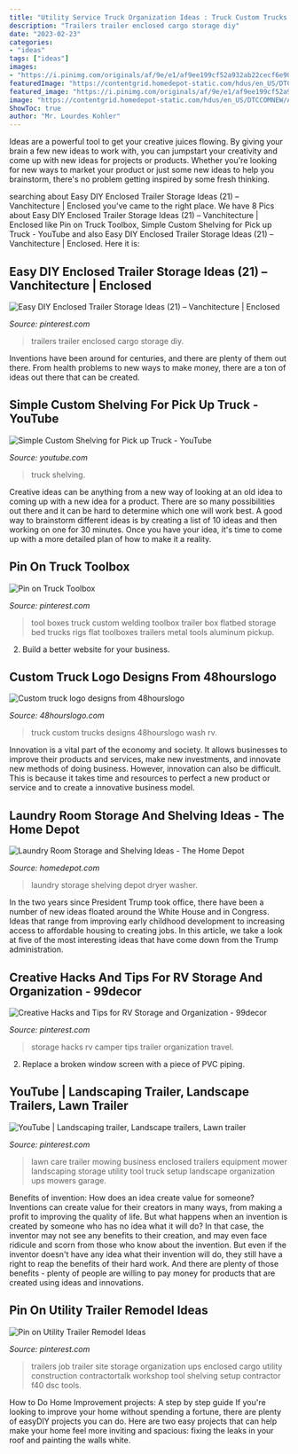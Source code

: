 ```yaml
---
title: "Utility Service Truck Organization Ideas : Truck Custom Trucks Designs 48hourslogo Wash Rv"
description: "Trailers trailer enclosed cargo storage diy"
date: "2023-02-23"
categories:
- "ideas"
tags: ["ideas"]
images:
- "https://i.pinimg.com/originals/af/9e/e1/af9ee199cf52a932ab22cecf6e907ca7.jpg"
featuredImage: "https://contentgrid.homedepot-static.com/hdus/en_US/DTCCOMNEW/Articles/laundry-storage-ideas-hero.jpg"
featured_image: "https://i.pinimg.com/originals/af/9e/e1/af9ee199cf52a932ab22cecf6e907ca7.jpg"
image: "https://contentgrid.homedepot-static.com/hdus/en_US/DTCCOMNEW/Articles/laundry-storage-ideas-hero.jpg"
ShowToc: true
author: "Mr. Lourdes Kohler"
---
```



Ideas are a powerful tool to get your creative juices flowing. By giving your brain a few new ideas to work with, you can jumpstart your creativity and come up with new ideas for projects or products. Whether you're looking for new ways to market your product or just some new ideas to help you brainstorm, there's no problem getting inspired by some fresh thinking.

	

		
searching about Easy DIY Enclosed Trailer Storage Ideas (21) – Vanchitecture | Enclosed you've came to the right place. We have 8 Pics about Easy DIY Enclosed Trailer Storage Ideas (21) – Vanchitecture | Enclosed like Pin on Truck Toolbox, Simple Custom Shelving for Pick up Truck - YouTube and also Easy DIY Enclosed Trailer Storage Ideas (21) – Vanchitecture | Enclosed. Here it is:
		
    
## Easy DIY Enclosed Trailer Storage Ideas (21) – Vanchitecture | Enclosed

<img loading=lazy src="https://i.pinimg.com/736x/89/89/06/8989064e4414a4f482137c14a5cb7845.jpg" onerror="this.onerror=null;this.src='https://tse2.mm.bing.net/th?id=OIP.fybObteF2LmTyFVB64ovbgHaFj&amp;pid=15.1';" alt="Easy DIY Enclosed Trailer Storage Ideas (21) – Vanchitecture | Enclosed">

_Source: pinterest.com_

>trailers trailer enclosed cargo storage diy. 

	

Inventions have been around for centuries, and there are plenty of them out there. From health problems to new ways to make money, there are a ton of ideas out there that can be created.

    
## Simple Custom Shelving For Pick Up Truck - YouTube

<img loading=lazy src="https://i.ytimg.com/vi/_eROozRQyOc/maxresdefault.jpg" onerror="this.onerror=null;this.src='https://tse3.mm.bing.net/th?id=OIP.UUBNIZZ6BNCvrtP3KQvdzQHaEK&amp;pid=15.1';" alt="Simple Custom Shelving for Pick up Truck - YouTube">

_Source: youtube.com_

>truck shelving. 

	

Creative ideas can be anything from a new way of looking at an old idea to coming up with a new idea for a product. There are so many possibilities out there and it can be hard to determine which one will work best. A good way to brainstorm different ideas is by creating a list of 10 ideas and then working on one for 30 minutes. Once you have your idea, it's time to come up with a more detailed plan of how to make it a reality.

    
## Pin On Truck Toolbox

<img loading=lazy src="https://i.pinimg.com/736x/97/c6/53/97c653b910b65a63a35bffe9969a5259.jpg" onerror="this.onerror=null;this.src='https://tse2.mm.bing.net/th?id=OIP.8IY2O-P-a1AhmzC_vB7XawHaE8&amp;pid=15.1';" alt="Pin on Truck Toolbox">

_Source: pinterest.com_

>tool boxes truck custom welding toolbox trailer box flatbed storage bed trucks rigs flat toolboxes trailers metal tools aluminum pickup. 

	

2. Build a better website for your business. 

    
## Custom Truck Logo Designs From 48hourslogo

<img loading=lazy src="https://www.48hourslogo.com/48hourslogo_data/2018/08/27/76533_1535343368.png" onerror="this.onerror=null;this.src='https://tse2.mm.bing.net/th?id=OIP.t24T-g2t74fIeS2B_PDWBwAAAA&amp;pid=15.1';" alt="Custom truck logo designs from 48hourslogo">

_Source: 48hourslogo.com_

>truck custom trucks designs 48hourslogo wash rv. 

	

Innovation is a vital part of the economy and society. It allows businesses to improve their products and services, make new investments, and innovate new methods of doing business. However, innovation can also be difficult. This is because it takes time and resources to perfect a new product or service and to create a innovative business model.

    
## Laundry Room Storage And Shelving Ideas - The Home Depot

<img loading=lazy src="https://contentgrid.homedepot-static.com/hdus/en_US/DTCCOMNEW/Articles/laundry-storage-ideas-hero.jpg" onerror="this.onerror=null;this.src='https://tse4.mm.bing.net/th?id=OIP.gQR9Nb51mO_jfDXUArboYAHaHa&amp;pid=15.1';" alt="Laundry Room Storage and Shelving Ideas - The Home Depot">

_Source: homedepot.com_

>laundry storage shelving depot dryer washer. 

	

In the two years since President Trump took office, there have been a number of new ideas floated around the White House and in Congress. Ideas that range from improving early childhood development to increasing access to affordable housing to creating jobs. In this article, we take a look at five of the most interesting ideas that have come down from the Trump administration.

    
## Creative Hacks And Tips For RV Storage And Organization - 99decor

<img loading=lazy src="https://i.pinimg.com/originals/af/9e/e1/af9ee199cf52a932ab22cecf6e907ca7.jpg" onerror="this.onerror=null;this.src='https://tse1.mm.bing.net/th?id=OIP.AF8lu5A50SxEhKCXi_YUxQHaNK&amp;pid=15.1';" alt="Creative Hacks and Tips for RV Storage and Organization - 99decor">

_Source: pinterest.com_

>storage hacks rv camper tips trailer organization travel. 

	

2. Replace a broken window screen with a piece of PVC piping.

    
## YouTube | Landscaping Trailer, Landscape Trailers, Lawn Trailer

<img loading=lazy src="https://i.pinimg.com/736x/81/18/8b/81188b474a8069b082798a45cddfd21e--lawn-care-business-tool-storage.jpg" onerror="this.onerror=null;this.src='https://tse3.mm.bing.net/th?id=OIP.czNFOucSM3u_dWu0KHDV4gHaFj&amp;pid=15.1';" alt="YouTube | Landscaping trailer, Landscape trailers, Lawn trailer">

_Source: pinterest.com_

>lawn care trailer mowing business enclosed trailers equipment mower landscaping storage utility tool truck setup landscape organization ups mowers garage. 

	

Benefits of invention: How does an idea create value for someone?
Inventions can create value for their creators in many ways, from making a profit to improving the quality of life. But what happens when an invention is created by someone who has no idea what it will do? In that case, the inventor may not see any benefits to their creation, and may even face ridicule and scorn from those who know about the invention. But even if the inventor doesn't have any idea what their invention will do, they still have a right to reap the benefits of their hard work. And there are plenty of those benefits - plenty of people are willing to pay money for products that are created using ideas and innovations.

    
## Pin On Utility Trailer Remodel Ideas

<img loading=lazy src="https://i.pinimg.com/originals/c4/a6/47/c4a647922502eb46c38247c20bfded82.jpg" onerror="this.onerror=null;this.src='https://tse4.mm.bing.net/th?id=OIP.c21IdkD1nbX34L8DvmRNrAHaLD&amp;pid=15.1';" alt="Pin on Utility Trailer Remodel Ideas">

_Source: pinterest.com_

>trailers job trailer site storage organization ups enclosed cargo utility construction contractortalk workshop tool shelving setup contractor f40 dsc tools. 

	

How to Do Home Improvement projects: A step by step guide
If you're looking to improve your home without spending a fortune, there are plenty of easyDIY projects you can do. Here are two easy projects that can help make your home feel more inviting and spacious: fixing the leaks in your roof and painting the walls white.

